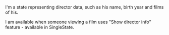 I'm a state representing director data, such as his name, birth year and films of his.

I am available when someone viewing a film uses "Show director info" feature - available in SingleState.